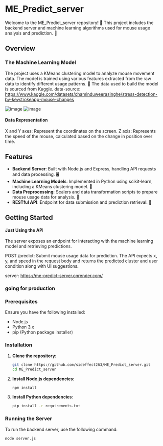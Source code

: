 # ME_Predict_server

Welcome to the ME_Predict_server repository! 🎉 This project includes the backend server and machine learning algorithms used for mouse usage analysis and prediction. 🚀

## Overview

### The Machine Learning Model
The project uses a KMeans clustering model to analyze mouse movement data. The model is trained using various features extracted from the raw data to identify different usage patterns. 🧠 The data used to build the model is sourced from Kaggle.
data-source: https://www.kaggle.com/datasets/chaminduweerasinghe/stress-detection-by-keystrokeapp-mouse-changes


![image](https://github.com/sideffect263/ME_Predict_server/assets/90728515/e0559ac1-99ca-4f6b-ba24-5383c89ee162)
![image](https://github.com/sideffect263/ME_Predict_server/assets/90728515/9f4c3ee5-1b9a-4433-8350-b75f3d76c017)

#### Data Representation
X and Y axes: Represent the coordinates on the screen.
Z axis: Represents the speed of the mouse, calculated based on the change in position over time.


## Features

- **Backend Server**: Built with Node.js and Express, handling API requests and data processing. 🖥️
- **Machine Learning Models**: Implemented in Python using scikit-learn, including a KMeans clustering model. 🧠
- **Data Preprocessing**: Scalers and data transformation scripts to prepare mouse usage data for analysis. 🔄
- **RESTful API**: Endpoint for data submission and prediction retrieval. 📡

## Getting Started

#### Just Using the API
The server exposes an endpoint for interacting with the machine learning model and retrieving predictions.

POST /predict: Submit mouse usage data for prediction. The API expects x, y, and speed in the request body and returns the predicted cluster and user condition along with UI suggestions.

server: https://me-predict-server.onrender.com/

### going for production

### Prerequisites

Ensure you have the following installed:
- Node.js
- Python 3.x
- pip (Python package installer)

### Installation

1. **Clone the repository**:
    ```bash
    git clone https://github.com/sideffect263/ME_Predict_server.git
    cd ME_Predict_server
    ```

2. **Install Node.js dependencies**:
    ```bash
    npm install
    ```

3. **Install Python dependencies**:
    ```bash
    pip install -r requirements.txt
    ```

### Running the Server

To run the backend server, use the following command:
```bash
node server.js
